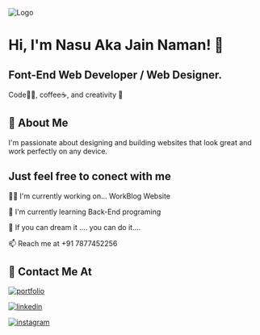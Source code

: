 
![Logo](https://media.discordapp.net/attachments/1106481810273206293/1109007978146828368/GitHUb_nasu.png?width=1025&height=390)

# Hi, I'm Nasu Aka Jain Naman! 👋
## Font-End Web Developer / Web Designer.
Code👨‍💻, coffee☕, and creativity 🎨
## 🚀 About Me
I'm passionate about designing and building websites that look great and work perfectly on any device.



## Just feel free to conect with me

👩‍💻 I'm currently working on... WorkBlog Website

🧠 I'm currently learning Back-End programing

🧠 If you can dream it .... you can do it....

📫 Reach me at +91 7877452256
## 🔗 Contact Me At
[![portfolio](https://img.shields.io/badge/my_portfolio-000?style=for-the-badge&logo=ko-fi&logoColor=white)](nasu.live)

[![linkedin](https://img.shields.io/badge/linkedin-0A66C2?style=for-the-badge&logo=linkedin&logoColor=white)](https://www.linkedin.com/in/nasu1708/)

[![instagram](https://img.shields.io/badge/instagram-962fbf?style=for-the-badge&logo=instagram&logoColor=white)](https://www.instagram.com/self.nasu/)
